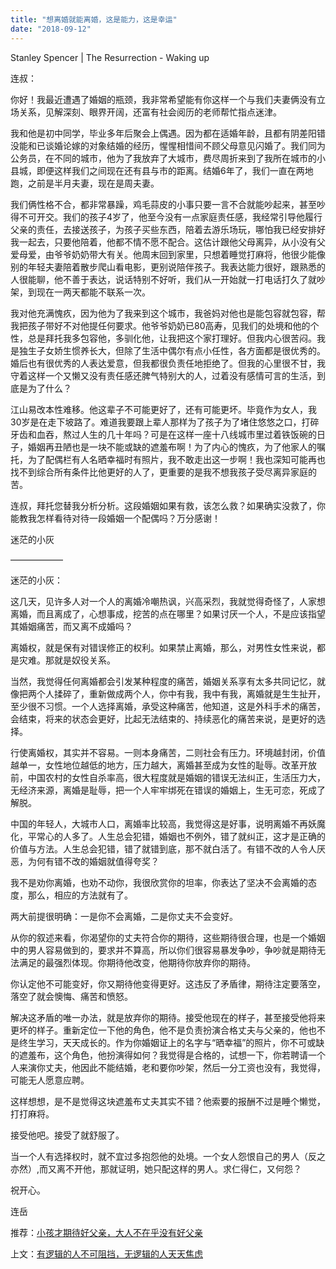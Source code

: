 ```yaml
---
title: "想离婚就能离婚，这是能力，这是幸运"
date: "2018-09-12"
---
```


Stanley Spencer | The Resurrection - Waking up

连叔：

你好！我最近遭遇了婚姻的瓶颈，我非常希望能有你这样一个与我们夫妻俩没有立场关系，见解深刻、眼界开阔，还富有社会阅历的老师帮忙指点迷津。

我和他是初中同学，毕业多年后聚会上偶遇。因为都在适婚年龄，且都有阴差阳错没能和已谈婚论嫁的对象结婚的经历，惺惺相惜间不顾父母意见闪婚了。我们同为公务员，在不同的城市，他为了我放弃了大城市，费尽周折来到了我所在城市的小县城，即便这样我们之间现在还有县与市的距离。结婚6年了，我们一直在两地跑，之前是半月夫妻，现在是周夫妻。

我们俩性格不合，都非常暴躁，鸡毛蒜皮的小事只要一言不合就能吵起来，甚至吵得不可开交。我们的孩子4岁了，他至今没有一点家庭责任感，我经常引导他履行父亲的责任，去接送孩子，为孩子买些东西，陪着去游乐场玩，哪怕我已经安排好我一起去，只要他陪着，他都不情不愿不配合。这估计跟他父母离异，从小没有父爱母爱，由爷爷奶奶带大有关。他周末回到家里，只想着睡觉打麻将，他很少能像别的年轻夫妻陪着散步爬山看电影，更别说陪伴孩子。我表达能力很好，跟熟悉的人很能聊，他不善于表达，说话特别不好听，我们从一开始就一打电话打久了就吵架，到现在一两天都能不联系一次。

我对他充满愧疚，因为他为了我来到这个城市，我爸妈对他也是能包容就包容，帮我把孩子带好不对他提任何要求。他爷爷奶奶已80高寿，见我们的处境和他的个性，总是拜托我多包容他，多驯化他，让我把这个家打理好。但我内心很苦闷。我是独生子女娇生惯养长大，但除了生活中偶尔有点小任性，各方面都是很优秀的。婚后也有很优秀的人表达爱意，但我都很负责任地拒绝了。但我的心里很不甘，我守着这样一个又懒又没有责任感还脾气特别大的人，过着没有感情可言的生活，到底是为了什么？

江山易改本性难移。他这辈子不可能更好了，还有可能更坏。毕竟作为女人，我30岁是在走下坡路了。难道我要跟上辈人那样为了孩子为了堵住悠悠之口，打碎牙齿和血吞，熬过人生的几十年吗？可是在这样一座十八线城市里过着铁饭碗的日子，婚姻再丑陋也是一块不能或缺的遮羞布啊！为了内心的愧疚，为了他家人的嘱托，为了配偶栏有人名晒幸福时有照片，我不敢走出这一步啊！我也深知可能再也找不到综合所有条件比他更好的人了，更重要的是我不想我孩子受尽离异家庭的苦。

连叔，拜托您替我分析分析。这段婚姻如果有救，该怎么救？如果确实没救了，你能教我怎样看待对待一段婚姻一个配偶吗？万分感谢！

迷茫的小灰

——————

迷茫的小灰：

这几天，见许多人对一个人的离婚冷嘲热讽，兴高采烈，我就觉得奇怪了，人家想离婚，而且离成了，心想事成，挖苦的点在哪里？如果讨厌一个人，不是应该指望其婚姻痛苦，而又离不成婚吗？

离婚权，就是保有对错误修正的权利。如果禁止离婚，那么，对男性女性来说，都是灾难。那就是奴役关系。

当然，我觉得任何离婚都会引发某种程度的痛苦，婚姻关系享有太多共同记忆，就像把两个人揉碎了，重新做成两个人，你中有我，我中有我，离婚就是生生扯开，至少很不习惯。一个人选择离婚，承受这种痛苦，他知道，这是外科手术的痛苦，会结束，将来的状态会更好，比起无法结束的、持续恶化的痛苦来说，是更好的选择。

行使离婚权，其实并不容易。一则本身痛苦，二则社会有压力。环境越封闭，价值越单一，女性地位越低的地方，压力越大，离婚甚至成为女性的耻辱。改革开放前，中国农村的女性自杀率高，很大程度就是婚姻的错误无法纠正，生活压力大，无经济来源，离婚是耻辱，把一个人牢牢绑死在错误的婚姻上，生无可恋，死成了解脱。

中国的年轻人，大城市人口，离婚率比较高，我觉得这是好事，说明离婚不再妖魔化，平常心的人多了。人生总会犯错，婚姻也不例外，错了就纠正，这才是正确的价值与方法。人生总会犯错，错了就错到底，那不就白活了。有错不改的人令人厌恶，为何有错不改的婚姻就值得夸奖？

我不是劝你离婚，也劝不动你，我很欣赏你的坦率，你表达了坚决不会离婚的态度，那么，相应的方法就有了。

两大前提很明确：一是你不会离婚，二是你丈夫不会变好。

从你的叙述来看，你渴望你的丈夫符合你的期待，这些期待很合理，也是一个婚姻中的男人容易做到的，要求并不算高，所以你们很容易暴发争吵，争吵就是期待无法满足的最强烈体现。你期待他改变，他期待你放弃你的期待。

你认定他不可能变好，你又期待他变得更好。这违反了矛盾律，期待注定要落空，落空了就会懊悔、痛苦和愤怒。

解决这矛盾的唯一办法，就是放弃你的期待。接受他现在的样子，甚至接受他将来更坏的样子。重新定位一下他的角色，他不是负责扮演合格丈夫与父亲的，他也不是终生学习，天天成长的。作为你婚姻证上的名字与“晒幸福”的照片，你不可或缺的遮羞布，这个角色，他扮演得如何？我觉得是合格的，试想一下，你若聘请一个人来演你丈夫，他因此不能结婚，老和要你吵架，然后一分工资也没有，我觉得，可能无人愿意应聘。

这样想想，是不是觉得这块遮羞布丈夫其实不错？他索要的报酬不过是睡个懒觉，打打麻将。

接受他吧。接受了就舒服了。

当一个人有选择权时，就不宜过多抱怨他的处境。一个女人怨恨自己的男人（反之亦然）,而又离不开他，那就证明，她只配这样的男人。求仁得仁，又何怨？

祝开心。

连岳

推荐：[小孩才期待好父亲，大人不在乎没有好父亲](http://mp.weixin.qq.com/s?__biz=MjM5NDU0Mjk2MQ==&mid=2651630478&idx=1&sn=18e8484c9a2476e11727c29d4c440b14&chksm=bd7e2f908a09a6866c7d2b8ea2d368bd5e07716954a29a71a7ea1b3669923a8fd98dcd463d52&scene=21#wechat_redirect)

上文：[有逻辑的人不可阻挡，无逻辑的人天天焦虑](http://mp.weixin.qq.com/s?__biz=MjM5NDU0Mjk2MQ==&mid=2651630571&idx=1&sn=bd0a35e9a25ccba71c215942edc481ac&chksm=bd7e2ff58a09a6e37c4f7d9a1ddca1957eac30469940a0fbeac480e4b42368e4ac2dcfe46731&scene=21#wechat_redirect)
